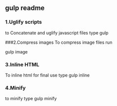 ## gulp readme

### 1.Uglify scripts
to Concatenate and uglify javascript files type
gulp

###2.Compress images
To compress image files run

gulp image

### 3.Inline HTML

To inline html for final use type
gulp inline

### 4.Minify

to minify type
gulp minify
